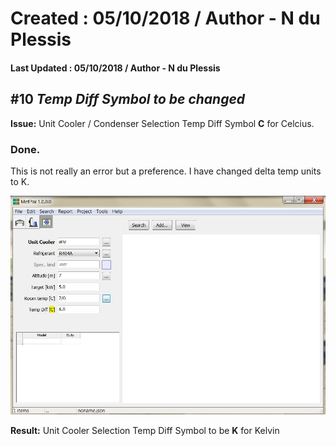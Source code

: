 # Created : 05/10/2018 / Author - N du Plessis
#### Last Updated : 05/10/2018 / Author - N du Plessis

##  #10 **_Temp Diff Symbol to be changed_**

**Issue:** Unit Cooler / Condenser Selection Temp Diff Symbol **C** for Celcius.


### Done.
This is not really an error but a preference.
I have changed delta temp units to K.

![alt text](EvapForm.JPG "Unit Cooler Form Symbol Change")

 **Result:** Unit Cooler Selection Temp Diff Symbol to be **K** for Kelvin
